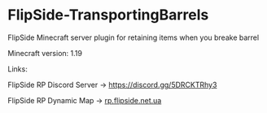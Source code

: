 # FlipSide-TransportingBarrels
FlipSide Minecraft server plugin for retaining items when you breake barrel

Minecraft version: 1.19

Links:

FlipSide RP Discord Server -> https://discord.gg/5DRCKTRhy3
                                                                  
FlipSide RP Dynamic Map -> [rp.flipside.net.ua](http://rp.flipside.net.ua/)
